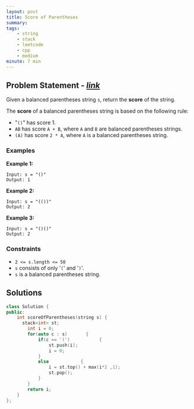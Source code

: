 ```yaml
---
layout: post
title: Score of Parentheses
summary:
tags:
    - string
    - stack
    - leetcode
    - cpp
    - medium
minute: 7 min
---
```


## Problem Statement - [*link*](https://leetcode.com/problems/score-of-parentheses)  

Given a balanced parentheses string `s`, return the **score** of the string.

The **score** of a balanced parentheses string is based on the following rule:

+ "`()`" has score 1.
+ `AB` has score `A + B`, where `A` and `B` are balanced parentheses strings.
+ `(A)` has score `2 * A`, where `A` is a balanced parentheses string.


### Examples

**Example 1:**   
```
Input: s = "()"
Output: 1
```

**Example 2:**   
```
Input: s = "(())"
Output: 2
```

**Example 3:**   
```
Input: s = "()()"
Output: 2
```

### Constraints

+ `2 <= s.length <= 50`
+ `s` consists of only '`(`' and '`)`'.
+ `s` is a balanced parentheses string.

## Solutions

```cpp
class Solution {
public:
    int scoreOfParentheses(string s) {
      stack<int> st;
        int i = 0;
        for(auto c : s)       {
            if(c == '(')           {
                st.push(i);
                i = 0;
            }
            else            {
                i = st.top() + max(i*2 ,1);
                st.pop();
            }
        }
        return i;
    }
};
```

